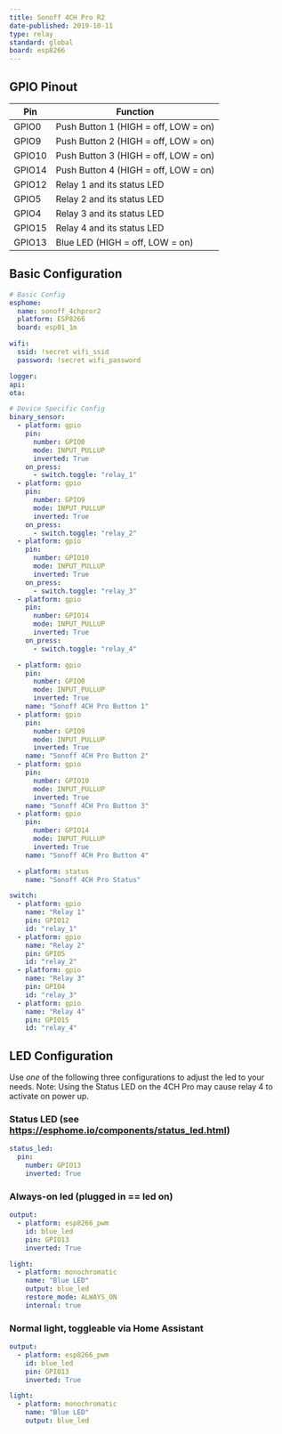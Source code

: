 ```yaml
---
title: Sonoff 4CH Pro R2
date-published: 2019-10-11
type: relay
standard: global
board: esp8266
---
```


## GPIO Pinout

| Pin    | Function                             |
| ------ | ------------------------------------ |
| GPIO0  | Push Button 1 (HIGH = off, LOW = on) |
| GPIO9  | Push Button 2 (HIGH = off, LOW = on) |
| GPIO10 | Push Button 3 (HIGH = off, LOW = on) |
| GPIO14 | Push Button 4 (HIGH = off, LOW = on) |
| GPIO12 | Relay 1 and its status LED           |
| GPIO5  | Relay 2 and its status LED           |
| GPIO4  | Relay 3 and its status LED           |
| GPIO15 | Relay 4 and its status LED           |
| GPIO13 | Blue LED (HIGH = off, LOW = on)      |

## Basic Configuration

```yaml
# Basic Config
esphome:
  name: sonoff_4chpror2
  platform: ESP8266
  board: esp01_1m

wifi:
  ssid: !secret wifi_ssid
  password: !secret wifi_password

logger:
api:
ota:

# Device Specific Config
binary_sensor:
  - platform: gpio
    pin:
      number: GPIO0
      mode: INPUT_PULLUP
      inverted: True
    on_press:
      - switch.toggle: "relay_1"
  - platform: gpio
    pin:
      number: GPIO9
      mode: INPUT_PULLUP
      inverted: True
    on_press:
      - switch.toggle: "relay_2"
  - platform: gpio
    pin:
      number: GPIO10
      mode: INPUT_PULLUP
      inverted: True
    on_press:
      - switch.toggle: "relay_3"
  - platform: gpio
    pin:
      number: GPIO14
      mode: INPUT_PULLUP
      inverted: True
    on_press:
      - switch.toggle: "relay_4"

  - platform: gpio
    pin:
      number: GPIO0
      mode: INPUT_PULLUP
      inverted: True
    name: "Sonoff 4CH Pro Button 1"
  - platform: gpio
    pin:
      number: GPIO9
      mode: INPUT_PULLUP
      inverted: True
    name: "Sonoff 4CH Pro Button 2"
  - platform: gpio
    pin:
      number: GPIO10
      mode: INPUT_PULLUP
      inverted: True
    name: "Sonoff 4CH Pro Button 3"
  - platform: gpio
    pin:
      number: GPIO14
      mode: INPUT_PULLUP
      inverted: True
    name: "Sonoff 4CH Pro Button 4"

  - platform: status
    name: "Sonoff 4CH Pro Status"

switch:
  - platform: gpio
    name: "Relay 1"
    pin: GPIO12
    id: "relay_1"
  - platform: gpio
    name: "Relay 2"
    pin: GPIO5
    id: "relay_2"
  - platform: gpio
    name: "Relay 3"
    pin: GPIO4
    id: "relay_3"
  - platform: gpio
    name: "Relay 4"
    pin: GPIO15
    id: "relay_4"
```

## LED Configuration

Use _one_ of the following three configurations to adjust the led to your needs.  Note:  Using the Status LED on the 4CH Pro may cause relay 4 to activate on power up.

### Status LED (see <https://esphome.io/components/status_led.html>)

```yaml
status_led:
  pin:
    number: GPIO13
    inverted: True
```

### Always-on led (plugged in == led on)

```yaml
output:
  - platform: esp8266_pwm
    id: blue_led
    pin: GPIO13
    inverted: True

light:
  - platform: monochromatic
    name: "Blue LED"
    output: blue_led
    restore_mode: ALWAYS_ON
    internal: true
```

### Normal light, toggleable via Home Assistant

```yaml
output:
  - platform: esp8266_pwm
    id: blue_led
    pin: GPIO13
    inverted: True

light:
  - platform: monochromatic
    name: "Blue LED"
    output: blue_led
```
